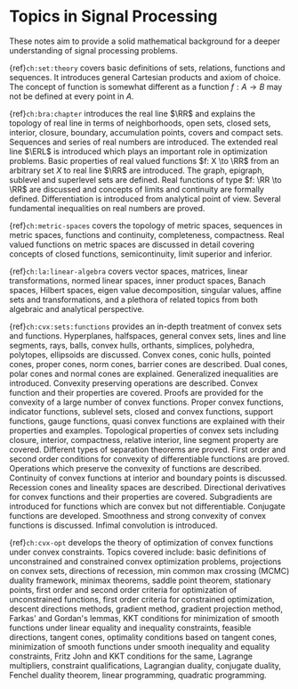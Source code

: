 # Topics in Signal Processing

These notes aim to provide a solid mathematical background for
a deeper understanding of signal processing problems.

{ref}`ch:set:theory` covers basic definitions of
sets, relations, functions and sequences.
It introduces general Cartesian products and
axiom of choice.
The concept of function is somewhat different
as a function $f: A \to B$ may not be defined
at every point in $A$.

{ref}`ch:bra:chapter` introduces the real line $\RR$
and explains the topology of real line in terms
of neighborhoods, open sets, closed sets, interior,
closure, boundary, accumulation points, covers
and compact sets. Sequences and series of real
numbers are introduced.
The extended real line $\ERL$ is introduced
which plays an important role in optimization problems.
Basic properties of real valued functions $f: X \to \RR$
from an arbitrary set $X$ to real line $\RR$ are introduced.
The graph, epigraph, sublevel and superlevel sets are
defined. Real functions of type $f: \RR \to \RR$ are
discussed and concepts of limits and continuity
are formally defined. Differentiation is introduced
from analytical point of view. Several fundamental
inequalities on real numbers are proved.

{ref}`ch:metric-spaces` covers the topology
of metric spaces, sequences in metric spaces,
functions and continuity, completeness,
compactness. Real valued functions on metric
spaces are discussed in detail covering
concepts of closed functions, semicontinuity,
limit superior and inferior.

{ref}`ch:la:linear-algebra` covers
vector spaces, matrices, linear transformations,
normed linear spaces, inner product spaces,
Banach spaces, Hilbert spaces, eigen value
decomposition, singular values, affine sets
and transformations, and a plethora of
related topics from both algebraic and analytical perspective.

{ref}`ch:cvx:sets:functions` provides an in-depth treatment
of convex sets and functions.
Hyperplanes, halfspaces, general convex sets, lines
and line segments, rays, balls, convex hulls, orthants, simplices,
polyhedra, polytopes, ellipsoids
are discussed.
Convex cones, conic hulls, pointed cones, proper cones, norm cones,
barrier cones are described. Dual cones, polar cones
and normal cones are explained.
Generalized inequalities are introduced.
Convexity preserving operations are described.
Convex function and their properties are covered.
Proofs are provided for the convexity of a large
number of convex functions. Proper convex functions,
indicator functions, sublevel sets, closed and convex
functions, support functions, gauge functions,
quasi convex functions are explained with their
properties and examples.
Topological properties of convex sets including
closure, interior, compactness, relative interior,
line segment property are covered.
Different types of separation theorems are proved.
First order and second order conditions for
convexity of differentiable functions are proved.
Operations which preserve the convexity of functions
are described.
Continuity of convex functions at interior and
boundary points is discussed.
Recession cones and lineality spaces are described.
Directional derivatives for convex functions and
their properties are covered.
Subgradients are introduced for functions which
are convex but not differentiable.
Conjugate functions are developed.
Smoothness and strong convexity of convex functions
is discussed. Infimal convolution is introduced.

{ref}`ch:cvx-opt` develops the theory of
optimization of convex functions under
convex constraints. Topics covered include:
basic definitions of unconstrained and
constrained convex optimization problems,
projections on convex sets, directions of recession,
min common max crossing (MCMC) duality framework,
minimax theorems, saddle point theorem, 
stationary points, first order and second order
criteria for optimization of unconstrained functions,
first order criteria for constrained optimization,
descent directions methods, gradient method,
gradient projection method,
Farkas' and Gordan's lemmas, KKT conditions for
minimization of smooth functions under linear
equality and inequality constraints,
feasible directions, tangent cones, optimality
conditions based on tangent cones,
minimization of smooth functions under smooth
inequality and equality constraints, Fritz John
and KKT conditions for the same, Lagrange multipliers,
constraint qualifications, Lagrangian duality,
conjugate duality, Fenchel duality theorem,
linear programming, quadratic programming.
